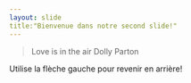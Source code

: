 ```yaml
---
layout: slide
title:"Bienvenue dans notre second slide!"
---
```


> Love is in the air
Dolly Parton

Utilise la flèche gauche pour revenir en arrière!

